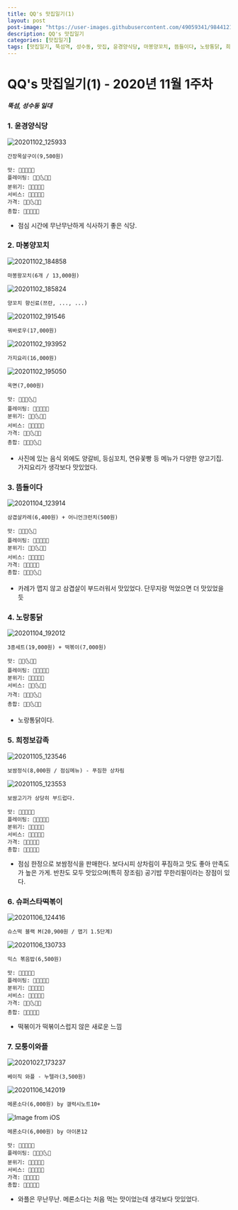 ```yaml
---
title: QQ's 맛집일기(1)
layout: post
post-image: "https://user-images.githubusercontent.com/49059341/98441210-2fe39680-2140-11eb-88bd-287e657c52b0.jpg"
description: QQ's 맛집일기
categories: [맛집일기]
tags: [맛집일기, 뚝섬역, 성수동, 맛집, 윤경양식당, 마봉양꼬치, 뜸들이다, 노랑통닭, 희정보감족, 슈퍼스타떡볶이, 모퉁이와플]
---
```


# QQ's 맛집일기(1) - 2020년 11월 1주차

##### 뚝섬, 성수동 일대

### 1. 윤경양식당

![20201102_125933](https://user-images.githubusercontent.com/49059341/98440995-a3d16f00-213f-11eb-86c9-49fdc623afab.jpg)

`간장목살구이(9,500원)`

    맛: 🌝🌝🌝🌚🌚
    플레이팅: 🌝🌝🌜🌚🌚
    분위기: 🌝🌝🌝🌚🌚
    서비스: 🌝🌝🌝🌚🌚
    가격: 🌝🌝🌜🌚🌚
    총합: 🌝🌝🌝🌚🌚

- 점심 시간에 무난무난하게 식사하기 좋은 식당.

### 2. 마봉양꼬치

![20201102_184858](https://user-images.githubusercontent.com/49059341/98441004-afbd3100-213f-11eb-99ab-dfc34f265dce.jpg)

`마봉왕꼬치(6개 / 13,000원)`

![20201102_185824](https://user-images.githubusercontent.com/49059341/98441068-d67b6780-213f-11eb-86ed-61e448d0d86b.jpg)

`양꼬치 향신료(쯔란, ..., ...)`

![20201102_191546](https://user-images.githubusercontent.com/49059341/98441110-e85d0a80-213f-11eb-97e7-a78a61881758.jpg)

`꿔바로우(17,000원)`

![20201102_193952](https://user-images.githubusercontent.com/49059341/98441152-fca10780-213f-11eb-920f-9ec27fcbe6f1.jpg)

`가지요리(16,000원)`

![20201102_195050](https://user-images.githubusercontent.com/49059341/98441162-075b9c80-2140-11eb-9f43-2d5a976a4110.jpg)

`옥면(7,000원)`

    맛: 🌝🌝🌝🌜🌚
    플레이팅: 🌝🌝🌚🌚🌚
    분위기: 🌝🌝🌜🌚🌚
    서비스: 🌝🌝🌝🌚🌚
    가격: 🌝🌝🌜🌚🌚
    총합: 🌝🌝🌝🌜🌚

- 사진에 있는 음식 외에도 양갈비, 등심꼬치, 연유꽃빵 등 메뉴가 다양한 양고기집. 가지요리가 생각보다 맛있었다.

### 3. 뜸들이다

![20201104_123914](https://user-images.githubusercontent.com/49059341/98442090-fa41ac00-2145-11eb-8df9-f84d5faa1aa1.jpg)

`삼겹살카레(6,400원) + 어니언크런치(500원)`

    맛: 🌝🌝🌝🌜🌚
    플레이팅: 🌝🌝🌚🌚🌚
    분위기: 🌝🌝🌜🌚🌚
    서비스: 🌝🌝🌝🌝🌚
    가격: 🌝🌝🌝🌚🌚
    총합: 🌝🌝🌝🌜🌚
    
- 카레가 맵지 않고 삼겹살이 부드러워서 맛있었다. 단무지랑 먹었으면 더 맛있었을 듯

### 4. 노랑통닭

![20201104_192012](https://user-images.githubusercontent.com/49059341/98441182-180c1280-2140-11eb-9b36-c6290c24b80c.jpg)

`3종세트(19,000원) + 떡볶이(7,000원)`

    맛: 🌝🌝🌜🌚🌚
    플레이팅: 🌝🌝🌚🌚🌚
    분위기: 🌝🌝🌚🌚🌚
    서비스: 🌝🌝🌜🌚🌚
    가격: 🌝🌝🌝🌜🌚
    총합: 🌝🌝🌜🌚🌚
    
- 노랑통닭이다.

### 5. 희정보감족

![20201105_123546](https://user-images.githubusercontent.com/49059341/98441210-2fe39680-2140-11eb-88bd-287e657c52b0.jpg)

`보쌈정식(8,000원 / 점심메뉴) - 푸짐한 상차림`

![20201105_123553](https://user-images.githubusercontent.com/49059341/98441220-3b36c200-2140-11eb-9ded-b7c1e6298827.jpg)

`보쌈고기가 상당히 부드럽다.`

    맛: 🌝🌝🌝🌝🌚
    플레이팅: 🌝🌝🌝🌚🌚
    분위기: 🌝🌝🌝🌚🌚
    서비스: 🌝🌝🌝🌚🌚
    가격: 🌝🌝🌝🌝🌚
    총합: 🌝🌝🌝🌝🌚
    
- 점심 한정으로 보쌈정식을 판매한다. 보다시피 상차림이 푸짐하고 맛도 좋아 만족도가 높은 가게. 반찬도 모두 맛있으며(특히 장조림) 공기밥 무한리필이라는 장점이 있다.

### 6. 슈퍼스타떡볶이

![20201106_124416](https://user-images.githubusercontent.com/49059341/98441226-4689ed80-2140-11eb-9f5c-3c1b1a4c7b74.jpg)

`슈스떡 블랙 M(20,900원 / 맵기 1.5단계)`

![20201106_130733](https://user-images.githubusercontent.com/49059341/98441231-543f7300-2140-11eb-8e6e-4d9bd1dd4a4b.jpg)

`믹스 볶음밥(6,500원)`

    맛: 🌝🌝🌚🌚🌚
    플레이팅: 🌝🌝🌚🌚🌚
    분위기: 🌝🌝🌚🌚🌚
    서비스: 🌝🌝🌝🌚🌚
    가격: 🌝🌝🌜🌚🌚
    총합: 🌝🌝🌚🌚🌚
    
- 떡볶이가 떡볶이스럽지 않은 새로운 느낌

### 7. 모퉁이와플

![20201027_173237](https://user-images.githubusercontent.com/49059341/98442634-0418de80-2149-11eb-9aeb-4a179da479d1.jpg)

`베이직 와플 - 누텔라(3,500원)`

![20201106_142019](https://user-images.githubusercontent.com/49059341/98441239-64efe900-2140-11eb-8ee3-e559c37463ae.jpg)

`메론소다(6,000원) by 갤럭시노트10+`

![Image from iOS](https://user-images.githubusercontent.com/49059341/98441246-6e795100-2140-11eb-98e7-4891fa4dd4f1.jpg)

`메론소다(6,000원) by 아이폰12`

    맛: 🌝🌝🌝🌚🌚
    플레이팅: 🌝🌝🌝🌜🌚
    분위기: 🌝🌝🌝🌚🌚
    서비스: 🌝🌝🌝🌚🌚
    가격: 🌝🌝🌝🌚🌚
    총합: 🌝🌝🌝🌚🌚
    
- 와플은 무난무난. 메론소다는 처음 먹는 맛이었는데 생각보다 맛있었다.
